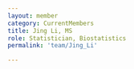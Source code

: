 ```yaml
---
layout: member
category: CurrentMembers
title: Jing Li, MS
role: Statistician, Biostatistics
permalink: 'team/Jing_Li'

---
```

